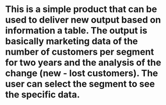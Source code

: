 # This is a simple product that can be used to deliver new output based on information a table. The output is basically marketing data of the number of customers per segment for two years and the analysis of the change (new - lost customers). The user can select the segment to see the specific data.
